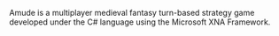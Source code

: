 Amude is a multiplayer medieval fantasy turn-based strategy game developed under the C# language using the Microsoft XNA Framework.